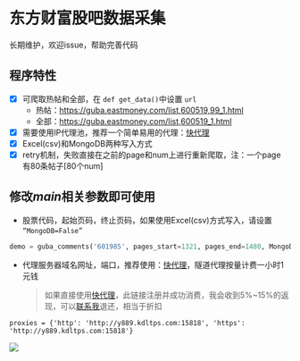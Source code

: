 # 东方财富股吧数据采集

长期维护，欢迎issue，帮助完善代码

## 程序特性

- [X] 可爬取热帖和全部，在 `def get_data()`中设置 `url`
  - 热帖：https://guba.eastmoney.com/list,600519,99_1.html
  - 全部：https://guba.eastmoney.com/list,600519_1.html
- [X] 需要使用IP代理池，推荐一个简单易用的代理：[快代理](https://www.kuaidaili.com/?ref=mes9ujq5wnrn)
- [X] Excel(csv)和MongoDB两种写入方式
- [X] retry机制，失败直接在之前的page和num上进行重新爬取，注：一个page 有80条帖子[80个num]

## 修改*main*相关参数即可使用

- 股票代码，起始页码，终止页码，如果使用Excel(csv)方式写入，请设置 `“MongoDB=False”`

```python
demo = guba_comments('601985', pages_start=1321, pages_end=1480, MongoDB=True)
```

- 代理服务器域名网址，端口，推荐使用：[快代理](https://www.kuaidaili.com/?ref=mes9ujq5wnrn)，隧道代理按量计费一小时1元钱
  > 如果直接使用[快代理](https://www.kuaidaili.com/?ref=mes9ujq5wnrn)，此链接注册并成功消费，我会收到5%~15%的返现，可以[联系我](Ouweijie123@outlook.com)退还，相当于折扣
  >

```
proxies = {'http': 'http://y889.kdltps.com:15818', 'https': 'http://y889.kdltps.com:15818'}
```

![](https://euclid-picgo.oss-cn-shenzhen.aliyuncs.com/image/202302161115850.png)
